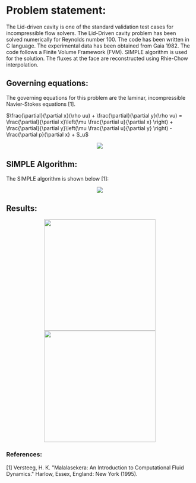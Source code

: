 # Problem statement:
The Lid-driven cavity is one of the standard validation test cases for incompressible flow solvers. The Lid-Driven cavity problem has been solved numerically for Reynolds number 100. The code has been written in C language. The experimental data has been obtained from Gaia 1982. The code follows a Finite Volume Framework (FVM). SIMPLE algorithm is used for the solution. The fluxes at the face are reconstructed using Rhie-Chow interpolation. 

## Governing equations:
The governing equations for this problem are the laminar, incompressible Navier-Stokes equations [1]. 

$\frac{\partial}{\partial x}(\rho uu) + \frac{\partial}{\partial y}(\rho vu) = \frac{\partial}{\partial x}\left(\mu \frac{\partial u}{\partial x} \right) + \frac{\partial}{\partial y}\left(\mu \frac{\partial u}{\partial y} \right) - \frac{\partial p}{\partial x} + S_u$

<div align = "center">
<img src = "https://github.com/bvrsr3/Computational-Fluid-Dynamics/assets/137035712/4bb002b8-b8ec-41ff-a1aa-42cc23fd5edb">
</div>

## SIMPLE Algorithm:
The SIMPLE algorithm is shown below [1]:
<div align = "center">
<img src = "https://github.com/bvrsr3/Computational-Fluid-Dynamics/assets/137035712/4a21c035-a651-4d23-9c33-b5aa7feb6aaa">
</div>

## Results:

<div align = "center">
<img src = "https://github.com/bvrsr3/Computational-Fluid-Dynamics/assets/137035712/11110e79-1fe2-4706-b849-4dd736d62e8b" height = "300" width = "300">
</div>

<div align = "center">
<img src = "https://github.com/bvrsr3/Computational-Fluid-Dynamics/assets/137035712/c3d54888-069d-490b-bc9d-1b723b960c8e" height = "300" width = "300">
</div>

### References:
[1] Versteeg, H. K. "Malalasekera: An Introduction to Computational Fluid Dynamics." Harlow, Essex, England: New York (1995).
